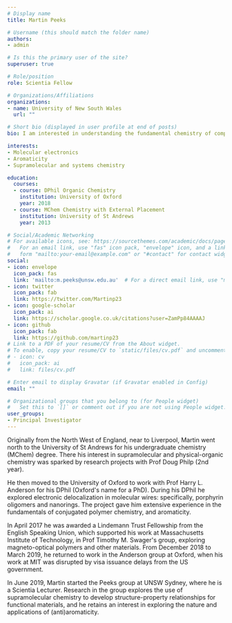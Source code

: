 ```yaml
---
# Display name
title: Martin Peeks

# Username (this should match the folder name)
authors:
- admin

# Is this the primary user of the site?
superuser: true

# Role/position
role: Scientia Fellow

# Organizations/Affiliations
organizations:
- name: University of New South Wales
  url: ""

# Short bio (displayed in user profile at end of posts)
bio: I am interested in understanding the fundamental chemistry of complex molecules and molecular systems.

interests:
- Molecular electronics
- Aromaticity
- Supramolecular and systems chemistry

education:
  courses:
  - course: DPhil Organic Chemistry
    institution: University of Oxford
    year: 2018
  - course: MChem Chemistry with External Placement
    institution: University of St Andrews
    year: 2013

# Social/Academic Networking
# For available icons, see: https://sourcethemes.com/academic/docs/page-builder/#icons
#   For an email link, use "fas" icon pack, "envelope" icon, and a link in the
#   form "mailto:your-email@example.com" or "#contact" for contact widget.
social:
- icon: envelope
  icon_pack: fas
  link: 'mailto:m.peeks@unsw.edu.au'  # For a direct email link, use "mailto:test@example.org".
- icon: twitter
  icon_pack: fab
  link: https://twitter.com/Martinp23
- icon: google-scholar
  icon_pack: ai
  link: https://scholar.google.co.uk/citations?user=ZamPp84AAAAJ
- icon: github
  icon_pack: fab
  link: https://github.com/martinp23
# Link to a PDF of your resume/CV from the About widget.
# To enable, copy your resume/CV to `static/files/cv.pdf` and uncomment the lines below.
# - icon: cv
#   icon_pack: ai
#   link: files/cv.pdf

# Enter email to display Gravatar (if Gravatar enabled in Config)
email: ""

# Organizational groups that you belong to (for People widget)
#   Set this to `[]` or comment out if you are not using People widget.
user_groups:
- Principal Investigator
---
```


Originally from the North West of England, near to Liverpool, Martin went north to the University of St Andrews for his undergraduate chemistry (MChem) degree. There his interest in supramolecular and physical-organic chemistry was sparked by research projects with Prof Doug Philp (2nd year).

He then moved to the University of Oxford to work with Prof Harry L. Anderson for his DPhil (Oxford's name for a PhD). During his DPhil he explored electronic delocalization in molecular wires: specifically, porphyrin oligomers and nanorings. The project gave him extensive experience in the fundamentals of conjugated polymer chemistry, and aromaticity.

In April 2017 he was awarded a Lindemann Trust Fellowship from the English Speaking Union, which supported his work at Massachusetts Institute of Technology, in Prof Timothy M. Swager's group, exploring magneto-optical polymers and other materials. From December 2018 to March 2019, he returned to work in the Anderson group at Oxford, when his work at MIT was disrupted by visa issuance delays from the US government. 

In June 2019, Martin started the Peeks group at UNSW Sydney, where he is a Scientia Lecturer. Research in the group explores the use of supramolecular chemistry to develop structure-property relationships for functional materials, and he retains an interest in exploring the nature and applications of (anti)aromaticity.

